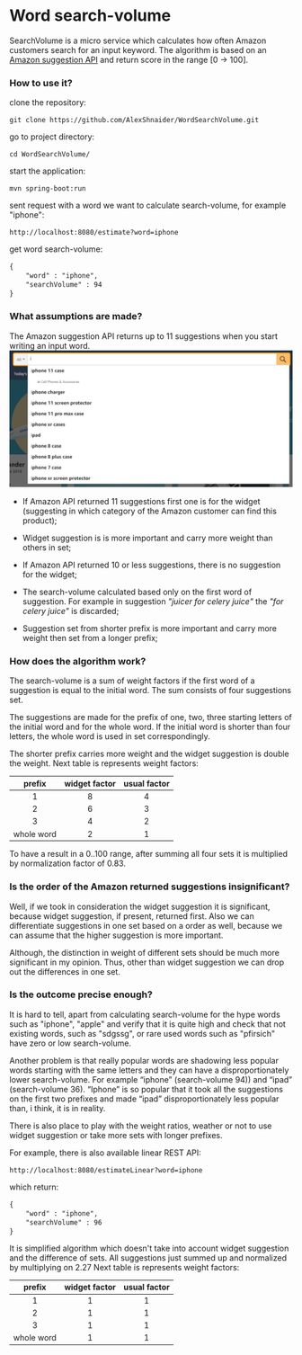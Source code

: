 # Word search-volume

SearchVolume is a micro service which calculates how often Amazon customers search 
for an input keyword. The algorithm is based on an 
[Amazon suggestion API](https://completion.amazon.com/api/2017/suggestions?mid=ATVPDKIKX0DER&alias=aps&prefix=iphone) 
 and return score in the range [0 → 100].

### How to use it?
clone the repository: 
```
git clone https://github.com/AlexShnaider/WordSearchVolume.git
```
go to project directory: 
```
cd WordSearchVolume/
```
start the application:
```
mvn spring-boot:run
```
sent request with a word we want to calculate search-volume, for example "iphone":
```
http://localhost:8080/estimate?word=iphone
```
get word search-volume:
```
{
    "word" : "iphone",
    "searchVolume" : 94
}
```
### What assumptions are made?
The Amazon suggestion API returns up to 11 suggestions when you start writing an input word.
![Alt text](src/main/resources/pictures/amazon_search.png?raw=true "Amazon search")

* If Amazon API returned 11 suggestions first one is for the widget 
(suggesting in which category of the Amazon customer can find this product);

* Widget suggestion is is more important and carry more weight than others in set;

* If Amazon API returned 10 or less suggestions, there is no suggestion for the widget;

* The search-volume calculated based only on the first word of suggestion. 
For example in suggestion *"juicer for celery juice"*  the *"for celery juice"* is discarded;

* Suggestion set from shorter prefix is more important and carry more weight 
then set from a longer prefix;

### How does the algorithm work?

The search-volume is a sum of weight factors if the first word of a suggestion is equal to the initial word.
The sum consists of four suggestions set. 

The suggestions are made for the prefix of one, two, three starting 
letters of the initial word and for the whole word. If the initial word is shorter than four letters, 
the whole word is used in set correspondingly.

The shorter prefix carries more weight and the widget suggestion is double the weight.
Next table is represents weight factors:

| prefix | widget factor | usual factor |
| :---: | :---: | :---: |
| 1 | 8 | 4 |
| 2 | 6 | 3 |
| 3 | 4 | 2 |
| whole word | 2 | 1|

To have a result in a 0..100 range, after summing all four sets it is multiplied by 
normalization factor of 0.83.

### Is the order of the Amazon returned suggestions insignificant?

Well, if we took in consideration the widget suggestion it is significant, because widget suggestion,
if present, returned first. Also we can differentiate suggestions in one set based on a order as well, because 
we can assume that the higher suggestion is more important.

Although, the distinction in weight of different sets should be much more significant in my opinion.
Thus, other than widget suggestion we can drop out the differences in one set.

### Is the outcome precise enough?

It is hard to tell, apart from calculating search-volume for the hype words such as "iphone", "apple" 
and verify that it is quite high and check that not existing words, such as "sdgssg", 
or rare used words such as "pfirsich" have zero or low search-volume.

Another problem is that really popular words are shadowing less popular words starting with 
the same letters and they can have a disproportionately lower search-volume. 
For example “iphone” (search-volume 94)) and “ipad” (search-volume 36). 
“Iphone” is so popular that it took all the suggestions on the first two prefixes 
and made “ipad” disproportionately less popular than, i think, it is in reality.

There is also place to play with the weight ratios, weather or not to use widget suggestion
or take more sets with longer prefixes.


For example, there is also available linear REST API: 
```
http://localhost:8080/estimateLinear?word=iphone
```
which return:
```
{
    "word" : "iphone",
    "searchVolume" : 96
}
```

It is simplified algorithm which doesn't take into account widget suggestion 
and the difference of sets. All suggestions just summed up and normalized by multiplying on 2.27 
Next table is represents weight factors:

| prefix | widget factor | usual factor |
| :---: | :---: | :---: |
| 1   | 1 | 1 |
| 2   | 1 | 1 |
| 3   | 1 | 1 |
| whole word | 1 | 1|
